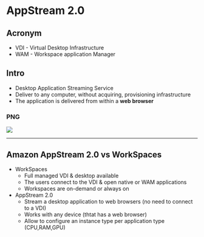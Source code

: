 # AppStream 2.0

## Acronym
* VDI - Virtual Desktop Infrastructure
* WAM - Workspace application Manager

## Intro
* Desktop Application Streaming Service
* Deliver to any computer, without acquiring, provisioning infrastructure
* The application is delivered from within a **web browser**

### PNG
[<img src="https://i.imgur.com/5v0uATv.png">](https://i.imgur.com/5v0uATv.png)

---

## Amazon AppStream 2.0 vs WorkSpaces
* WorkSpaces
  * Full managed VDI & desktop available
  * The users connect to the VDI & open native or WAM applications
  * Workspaces are on-demand or always on
* AppStream 2.0
  * Stream a desktop application to web browsers (no need to connect to a VDI)
  * Works with any device (thtat has a web browser)
  * Allow to configure an instance type per application type (CPU,RAM,GPU)
